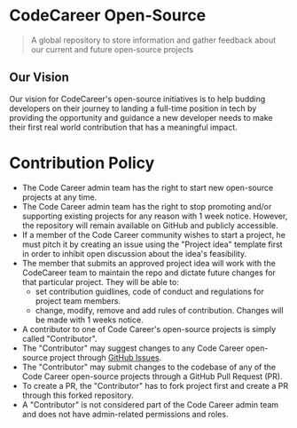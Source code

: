 # CodeCareer Open-Source
> A global repository to store information and gather feedback about our current and future open-source projects

## Our Vision
Our vision for CodeCareer's open-source initiatives is to help budding developers on their journey to landing a full-time position in tech by providing the opportunity and guidance a new developer needs to make their first real world contribution that has a meaningful impact.

# Contribution Policy

- The Code Career admin team has the right to start new open-source projects at any time.
- The Code Career admin team has the right to stop promoting and/or supporting existing projects for any reason with 1 week notice. However, the repository will remain available on GitHub and publicly accessible.
- If a member of the Code Career community wishes to start a project, he must pitch it by creating an issue using the "Project idea" template first in order to inhibit open discussion about the idea's feasibility.
- The member that submits an approved project idea will work with the CodeCareer team to maintain the repo and dictate future changes for that particular project. They will be able to: 
  - set contribution guidlines, code of conduct and regulations for project team members.
  - change, modify, remove and add rules of contribution. Changes will be made with 1 weeks notice.
- A contributor to one of Code Career's open-source projects is simply called "Contributor".
- The "Contributor" may suggest changes to any Code Career open-source project through [GitHub Issues](https://github.com/GitCodeCareer/open-source/issues).
- The "Contributor" may submit changes to the codebase of any of the Code Career open-source projects through a GitHub Pull Request (PR).
- To create a PR, the "Contributor" has to fork project first and create a PR through this forked repository.
- A "Contributor" is not considered part of the Code Career admin team and does not have admin-related permissions and roles.
